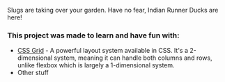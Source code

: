 Slugs are taking over your garden. Have no fear, Indian Runner Ducks are here!

### This project was made to learn and have fun with:
* [CSS Grid](https://developer.mozilla.org/en-US/docs/Web/CSS/CSS_Grid_Layout) - A powerful layout system available in CSS. It's a 2-dimensional system, meaning it can handle both columns and rows, unlike flexbox which is largely a 1-dimensional system.
* Other stuff